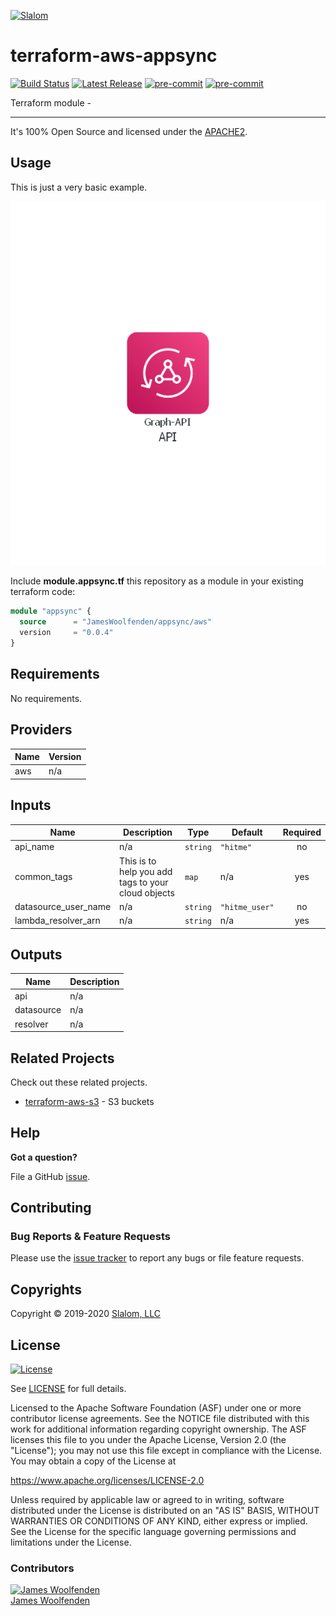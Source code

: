 [![Slalom][logo]](https://slalom.com)

# terraform-aws-appsync

[![Build Status](https://github.com/JamesWoolfenden/terraform-aws-appsync/workflows/Verify%20and%20Bump/badge.svg?branch=master)](https://github.com/JamesWoolfenden/terraform-aws-appsync)
[![Latest Release](https://img.shields.io/github/release/JamesWoolfenden/terraform-aws-appsync.svg)](https://github.com/JamesWoolfenden/terraform-aws-appsync/releases/latest)
[![pre-commit](https://img.shields.io/badge/pre--commit-enabled-brightgreen?logo=pre-commit&logoColor=white)](https://github.com/pre-commit/pre-commit)
[![pre-commit](https://img.shields.io/badge/checkov-verified-brightgreen)](https://www.checkov.io/)

Terraform module -

---

It's 100% Open Source and licensed under the [APACHE2](LICENSE).

## Usage

This is just a very basic example.

![alt text](./diagram/api.png)

Include **module.appsync.tf** this repository as a module in your existing terraform code:

```terraform
module "appsync" {
  source      = "JamesWoolfenden/appsync/aws"
  version     = "0.0.4"
}
```

<!-- BEGINNING OF PRE-COMMIT-TERRAFORM DOCS HOOK -->
## Requirements

No requirements.

## Providers

| Name | Version |
|------|---------|
| aws | n/a |

## Inputs

| Name | Description | Type | Default | Required |
|------|-------------|------|---------|:--------:|
| api\_name | n/a | `string` | `"hitme"` | no |
| common\_tags | This is to help you add tags to your cloud objects | `map` | n/a | yes |
| datasource\_user\_name | n/a | `string` | `"hitme_user"` | no |
| lambda\_resolver\_arn | n/a | `string` | n/a | yes |

## Outputs

| Name | Description |
|------|-------------|
| api | n/a |
| datasource | n/a |
| resolver | n/a |

<!-- END OF PRE-COMMIT-TERRAFORM DOCS HOOK -->

## Related Projects

Check out these related projects.

- [terraform-aws-s3](https://github.com/jameswoolfenden/terraform-aws-s3) - S3 buckets

## Help

**Got a question?**

File a GitHub [issue](https://github.com/JamesWoolfenden/terraform-aws-appsync/issues).

## Contributing

### Bug Reports & Feature Requests

Please use the [issue tracker](https://github.com/JamesWoolfenden/terraform-aws-appsync/issues) to report any bugs or file feature requests.

## Copyrights

Copyright © 2019-2020 [Slalom, LLC](https://slalom.com)

## License

[![License](https://img.shields.io/badge/License-Apache%202.0-blue.svg)](https://opensource.org/licenses/Apache-2.0)

See [LICENSE](LICENSE) for full details.

Licensed to the Apache Software Foundation (ASF) under one
or more contributor license agreements.  See the NOTICE file
distributed with this work for additional information
regarding copyright ownership.  The ASF licenses this file
to you under the Apache License, Version 2.0 (the
"License"); you may not use this file except in compliance
with the License.  You may obtain a copy of the License at

<https://www.apache.org/licenses/LICENSE-2.0>

Unless required by applicable law or agreed to in writing,
software distributed under the License is distributed on an
"AS IS" BASIS, WITHOUT WARRANTIES OR CONDITIONS OF ANY
KIND, either express or implied.  See the License for the
specific language governing permissions and limitations
under the License.

### Contributors

[![James Woolfenden][jameswoolfenden_avatar]][jameswoolfenden_homepage]<br/>[James Woolfenden][jameswoolfenden_homepage]

[jameswoolfenden_homepage]: https://github.com/jameswoolfenden
[jameswoolfenden_avatar]: https://github.com/jameswoolfenden.png?size=150
[logo]: https://gist.githubusercontent.com/JamesWoolfenden/5c457434351e9fe732ca22b78fdd7d5e/raw/15933294ae2b00f5dba6557d2be88f4b4da21201/slalom-logo.png
[website]: https://slalom.com
[github]: https://github.com/jameswoolfenden
[linkedin]: https://www.linkedin.com/in/jameswoolfenden/
[twitter]: https://twitter.com/JimWoolfenden

[share_twitter]: https://twitter.com/intent/tweet/?text=terraform-aws-appsync&url=https://github.com/JamesWoolfenden/terraform-aws-appsync
[share_linkedin]: https://www.linkedin.com/shareArticle?mini=true&title=terraform-aws-appsync&url=https://github.com/JamesWoolfenden/terraform-aws-appsync
[share_reddit]: https://reddit.com/submit/?url=https://github.com/JamesWoolfenden/terraform-aws-appsync
[share_facebook]: https://facebook.com/sharer/sharer.php?u=https://github.com/JamesWoolfenden/terraform-aws-appsync
[share_email]: mailto:?subject=terraform-aws-appsync&body=https://github.com/JamesWoolfenden/terraform-aws-appsync
